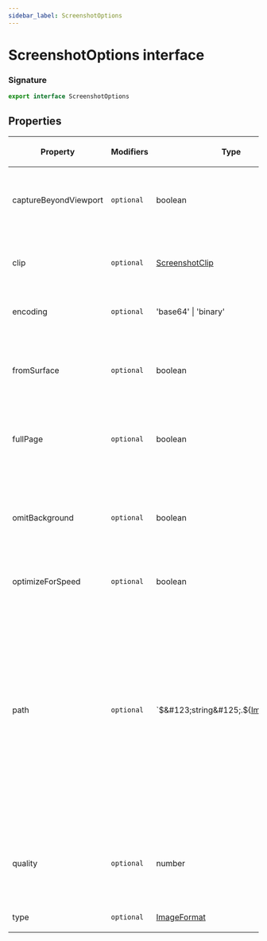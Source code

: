 ```yaml
---
sidebar_label: ScreenshotOptions
---
```


# ScreenshotOptions interface

### Signature

```typescript
export interface ScreenshotOptions
```

## Properties

<table><thead><tr><th>

Property

</th><th>

Modifiers

</th><th>

Type

</th><th>

Description

</th><th>

Default

</th></tr></thead>
<tbody><tr><td>

<span id="capturebeyondviewport">captureBeyondViewport</span>

</td><td>

`optional`

</td><td>

boolean

</td><td>

Capture the screenshot beyond the viewport.

</td><td>

`false` if there is no `clip`. `true` otherwise.

</td></tr>
<tr><td>

<span id="clip">clip</span>

</td><td>

`optional`

</td><td>

[ScreenshotClip](./puppeteer.screenshotclip.md)

</td><td>

Specifies the region of the page/element to clip.

</td><td>

</td></tr>
<tr><td>

<span id="encoding">encoding</span>

</td><td>

`optional`

</td><td>

'base64' \| 'binary'

</td><td>

Encoding of the image.

</td><td>

`'binary'`

</td></tr>
<tr><td>

<span id="fromsurface">fromSurface</span>

</td><td>

`optional`

</td><td>

boolean

</td><td>

Capture the screenshot from the surface, rather than the view.

</td><td>

`true`

</td></tr>
<tr><td>

<span id="fullpage">fullPage</span>

</td><td>

`optional`

</td><td>

boolean

</td><td>

When `true`, takes a screenshot of the full page.

</td><td>

`false`

</td></tr>
<tr><td>

<span id="omitbackground">omitBackground</span>

</td><td>

`optional`

</td><td>

boolean

</td><td>

Hides default white background and allows capturing screenshots with transparency.

</td><td>

`false`

</td></tr>
<tr><td>

<span id="optimizeforspeed">optimizeForSpeed</span>

</td><td>

`optional`

</td><td>

boolean

</td><td>

</td><td>

`false`

</td></tr>
<tr><td>

<span id="path">path</span>

</td><td>

`optional`

</td><td>

\`$&#123;string&#125;.$&#123;[ImageFormat](./puppeteer.imageformat.md)&#125;\`

</td><td>

The file path to save the image to. The screenshot type will be inferred from file extension. If path is a relative path, then it is resolved relative to current working directory. If no path is provided, the image won't be saved to the disk.

</td><td>

</td></tr>
<tr><td>

<span id="quality">quality</span>

</td><td>

`optional`

</td><td>

number

</td><td>

Quality of the image, between 0-100. Not applicable to `png` images.

</td><td>

</td></tr>
<tr><td>

<span id="type">type</span>

</td><td>

`optional`

</td><td>

[ImageFormat](./puppeteer.imageformat.md)

</td><td>

</td><td>

`'png'`

</td></tr>
</tbody></table>
